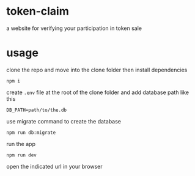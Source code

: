 # token-claim

a website for verifying your participation in token sale

# usage

clone the repo and move into the clone folder then install dependencies

```
npm i
```

create `.env` file at the root of the clone folder and add database path like this

```
DB_PATH=path/to/the.db
```

use migrate command to create the database

```
npm run db:migrate
```

run the app

```
npm run dev
```

open the indicated url in your browser
